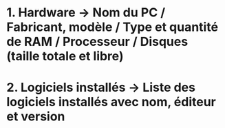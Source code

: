 # 1. Hardware -> Nom du PC / Fabricant, modèle /  Type et quantité de RAM / Processeur / Disques (taille totale et libre)
# 2. Logiciels installés -> Liste des logiciels installés avec nom, éditeur et version
